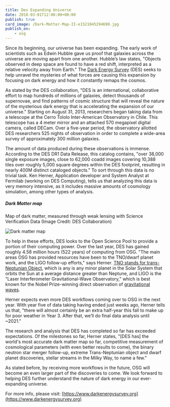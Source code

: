 ```yaml
---
title: Des Expanding Universe
date: 2018-03-01T12:00:00+00:00
publish: true
card_image: /Dark-Matter-Map-II-e1521045294690.jpg
publish_on:
    - osg
---
```


Since its beginning, our universe has been expanding. The early work of scientists
such as Edwin Hubble gave us proof that galaxies across the universe are moving apart
from one another. Hubble’s law states, "Objects observed in deep space are found to
have a red shift, interpreted as a relative velocity away from Earth."  The
[Dark Energy Survey](https://www.darkenergysurvey.org) (DES) seeks to help unravel
the mysteries of what forces are causing this expansion by focusing on dark energy
and how it constantly remaps the cosmos.

As stated by the DES collaboration, "DES is an international, collaborative effort to
map hundreds of millions of galaxies, detect thousands of supernovae, and find patterns
of cosmic structure that will reveal the nature of the mysterious dark energy that is
accelerating the expansion of our universe."  Starting on August 31, 2013, researchers
began taking data from a telescope at the Cerro Tololo Inter-American Observatory in
Chile. This telescope has a 4 meter mirror and an attached 570 megapixel digital camera,
called DECam. Over a five-year period, the observatory allotted DES researchers 525
nights of observation in order to complete a wide-area survey of approximately 300 million
galaxies.

The amount of data produced during these observations is immense.  According to the DES
DR1 Data Release, this catalog contains, "over 38,000 single exposure images, close to
62,000 coadd images covering 10,388 tiles over roughly 5,000 square degrees within the
DES footprint, resulting in nearly 400M distinct cataloged objects."  To sort through
this data is no trivial task. Ken Herner, Application developer and System Analyst at
Fermilab (working on DES Computing), tells us that analyzing this data is very memory
intensive, as it includes massive amounts of cosmology simulation, among other types of
analysis.

<div class="row my-4">
  <div class="col-md-6">
    <h5 class="mt-0">Dark Matter map</h5>
    <p>
      Map of dark matter, measured through weak lensing with Science Verification Data (Image Credit: DES Collaboration)
    </p>
  </div>
  <div class="col-md-6">
    <img class="mr-3" alt="Dark matter map" src="/Dark-Matter-Map-II-e1521045294690.jpg">
  </div>
</div>

To help in these efforts, DES looks to the Open Science Pool to provide a portion of their computing power.
Over the last year, DES has gained roughly 4.58 million hours (522 years) of computing
from OSG. "The main areas OSG has provided resources have been to the TNO/dwarf planet work,
and the LIGO follow-up efforts," says Herner.
[TNO stands for trans-Neptunian Object](https://phys.org/news/2016-12-dark-energy-survey-potential-dwarf.html),
which is any is any minor planet in the Solar System that orbits the Sun at a average distance
greater than Neptune, and LIGO is the "Laser Interferometer Gravitational-Wave Observatory,"
which is best known for the Nobel Prize-winning direct observation of [gravitational waves](/news/2017/10/05/ligo-wins-nobel-prize.html).

Herner expects even more DES workflows coming over to OSG in the next year. With year five
of data taking having ended just weeks ago, Herner tells us that, "there will almost
certainly be an extra half-year this fall to make up for poor weather in Year 3. After that,
we’ll do final data analysis until ~2021."

The research and analysis that DES has completed
so far has exceeded expectations.  Of the milestones so far, Herner states, "[DES has] the
world's most accurate dark matter map so far, competitive measurement of cosmological parameters
(with even better results to come), the binary neutron star merger follow-up, extreme
Trans-Neptunian object and dwarf planet discoveries, stellar streams in the Milky Way, to
name a few."

As stated before, by receiving more workflows in the future, OSG will become an even larger
part of the discoveries to come.  We look forward to helping DES further understand the
nature of dark energy in our ever-expanding universe.

For more info, please visit: [https://www.darkenergysurvey.org](https://www.darkenergysurvey.org)
